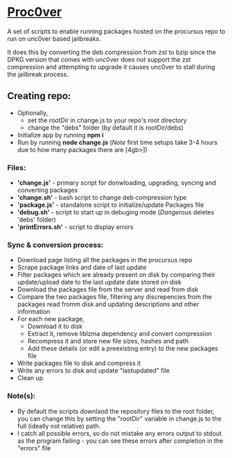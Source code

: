 # [Proc0ver](https://repo.gabba.ga/)
A set of scripts to enable running packages hosted on the procursus repo to run on unc0ver based jailbreaks.

It does this by converting the deb compression from zst to bzip since the DPKG version that comes with unc0ver does not support the zst compression and attempting to upgrade it causes unc0ver to stall during the jailbreak process.

## Creating repo:
* Optionally, 
  * set the rootDir in change.js to your repo's root directory
  * change the "debs" folder (by default it is rootDir/debs)
* Initialize app by running **npm i**
* Run by running **node change.js** (*Note* first time setups take 3-4 hours due to how many packages there are \[4gb>\])

### Files:
* **'change.js'** - primary script for donwloading, upgrading, syncing and converting packages
* **'change.sh'** - bash script to change deb compression type
* **'package.js'** - standalone script to initialize/update Packages file
* **'debug.sh'** - script to start up in debuging mode (*Dangerous* deletes 'debs' folder)
* **'printErrors.sh'** - script to display errors

### Sync & conversion process:
* Download page listing all the packages in the procursus repo
* Scrape package links and date of last update
* Filter packages which are already present on disk by comparing their update/upload date to the last update date stored on disk
* Download the packages file from the server and read from disk
* Compare the two packages file, filtering any discrepencies from the packages read fromm disk and updating descriptions and other information
* For each new package, 
  * Download it to disk
  * Extract it, remove liblzma dependency and convert compression
  * Recompress it and store new file sizes, hashes and path
  * Add these details (or edit a preexisting entry) to the new packages file
* Write packages file to disk and compress it
* Write any errors to disk and update "lastupdated" file
* Clean up

### Note(s):
* By default the scripts downlaod the repository files to the root folder, you can change this by setting the "rootDir" variable in change.js to the full (ideally not relative) path.
* I catch all possible errors, so do not mistake any errors output to stdout as the program failing - you can see these errors after completion in the "errors" file
